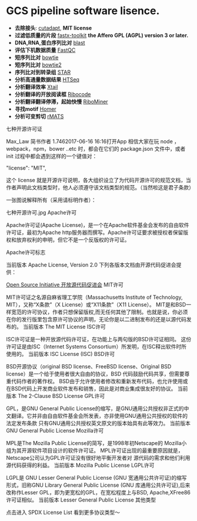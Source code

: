 # GCS pipeline software lisence.

* **去除接头**: [cutadapt](https://cutadapt.readthedocs.io/en/stable/), **MIT license**   
* **过滤低质量的片段** [fastx-toolkit](http://hannonlab.cshl.edu/fastx_toolkit/) **the Affero GPL (AGPL) version 3 or later.**
* **DNA,RNA,蛋白序列比对** [blast](https://blast.ncbi.nlm.nih.gov/Blast.cgi?PAGE_TYPE=BlastDocs&DOC_TYPE=Download)
* **评估下机数据质量** [FastQC](https://www.bioinformatics.babraham.ac.uk/projects/fastqc/)
* **短序列比对** [bowtie](http://bowtie-bio.sourceforge.net/index.shtml)
* **短序列比对** [bowtie2](http://bowtie-bio.sourceforge.net/bowtie2/index.shtml)
* **序列比对到转录组** [STAR](https://code.google.com/archive/p/rna-star/)
* **分析高通量数据结果** [HTSeq](https://htseq.readthedocs.io/en/master/)
* **分析翻译效率** [Xtail](https://github.com/xryanglab/xtail)
* **分析翻译的开放阅读框** [Ribocode](https://github.com/xryanglab/RiboCode)
* **分析翻译翻译停滞，起始快慢** [RiboMiner](https://github.com/xryanglab/RiboMiner)
* **寻找motif** [Homer](http://homer.ucsd.edu/homer/motif/)
* **分析可变剪切** [rMATS](http://rnaseq-mats.sourceforge.net/)

七种开源许可证


Max_Law
简书作者
1.7462017-06-16 16:16打开App
相信大家在玩 node ，webpack，npm，bower ..etc 时，都会在它们的 package.json 文件中，或者 init 过程中都会遇到这样的一个键值对：

"license": "MIT",

这个 license 就是开源许可说明，各大组织设立了为代码开源许可的规范文档，当作者声明此文档类型时，他人必须遵守该文档类型的规范。（当然啦这是君子条款）

一张图说解释所有（采用请标明作者）：


七种开源许可.jpg
Apache许可

Apache许可证(Apache License)，是一个在Apache软件基金会发布的自由软件许可证，最初为Apache http服务器而撰写。Apache许可证要求被授权者保留版权和放弃权利的申明，但它不是一个反版权的许可证。


Apache许可标志

当前版本 Apache License, Version 2.0
下列各版本文档由开源代码促进会提供：


[Open Source Initiative 开放源代码促进会](https://www.baidu.com/link?url=URumiVk2r5c4a3InYW8Tg3TdP8XhpqlIltMR8gxfg4PaYXBmc2EPjZy8-gMVwVAv&wd=&eqid=86f62abe000044d20000000659438da6)
MIT许可

MIT许可证之名源自麻省理工学院（Massachusetts Institute of Technology, MIT），又称“X条款”（X License）或“X11条款”（X11 License）。
MIT是和BSD一样宽范的许可协议，作者只想保留版权,而无任何其他了限制。也就是说，你必须在你的发行版里包含原许可协议的声明，无论你是以二进制发布的还是以源代码发布的。
当前版本 The MIT License
ISC许可

ISC许可证是一种开放源代码许可证，在功能上与两句版的BSD许可证相同。
这份许可证是由ISC（Internet Systems Consortium）所发明，在ISC释出软件时所使用的。
当前版本 ISC License (ISC)
BSD许可

BSD开源协议（original BSD license、FreeBSD license、Original BSD license）是一个给于使用者很大自由的协议，BSD 代码鼓励代码共享，但需要尊重代码作者的著作权。
BSD由于允许使用者修改和重新发布代码，也允许使用或在BSD代码上开发商业软件发布和销售，因此是对商业集成很友好的协议。
当前版本 The 2-Clause BSD License
GPL许可

GPL，是GNU General Public License的缩写，是GNU通用公共授权非正式的中文翻译。它并非由自由软件基金会所发表，亦非使用GNU通用公共授权的软件的法定发布条款
只有GNU通用公共授权英文原文的版本始具有此等效力。
当前版本 GNU General Public License
Mozilla许可

MPL是The Mozilla Public License的简写，是1998年初Netscape的 Mozilla小组为其开源软件项目设计的软件许可证。
MPL许可证出现的最重要原因就是，Netscape公司认为GPL许可证没有很好地平衡开发者对 源代码的需求和他们利用源代码获得的利益。
当前版本 Mozilla Public License
LGPL许可

LGPL是 GNU Lesser General Public License (GNU 宽通用公共许可证)的缩写形式，旧称GNU Library General Public License (GNU 库通用公共许可证),后来改称作Lesser GPL，即为更宽松的GPL，在宽松程度上与BSD, Apache,XFree86 许可证相似。
当前版本 Lesser General Public License
其他类型

点击进入 SPDX License List 看到更多协议类型～



